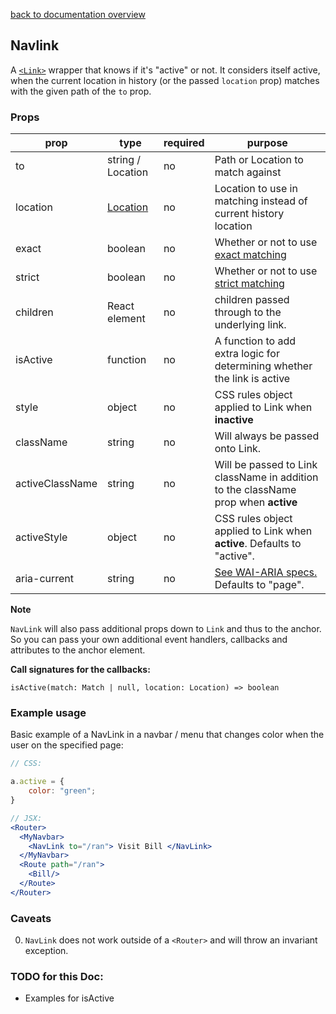 [back to documentation overview](../readme.md)

## Navlink

A [```<Link>```](./Link.md) wrapper that knows if it's "active" or not. It considers itself active, when the current location in history (or the passed ```location``` prop) matches with the given path of the ```to``` prop.

### Props

| prop            | type          | required | purpose |
|-----------------|---------------|----------|---------|
| to              | string / Location | no   | Path or Location to match against
| location        |[Location](../types/Location.md)| no       | Location to use in matching instead of current history location
| exact           | boolean       | no       | Whether or not to use [exact matching](../recipes/matching_options.md#exact)
| strict          | boolean       | no       | Whether or not to use [strict matching](../recipes/matching_options.md#strict)
| children        | React element | no       | children passed through to the underlying link.
| isActive        | function      | no       | A function to add extra logic for determining whether the link is active
| style           | object        | no       | CSS rules object applied to Link when **inactive**
| className       | string        | no       | Will always be passed onto Link.
| activeClassName | string        | no       | Will be passed to Link className in addition to the className prop when **active**
| activeStyle     | object        | no       | CSS rules object applied to Link when **active**. Defaults to "active".
| aria-current    | string        | no       | [See WAI-ARIA specs.](https://www.w3.org/TR/wai-aria-1.1/#aria-current) Defaults to "page".

**Note**

```NavLink``` will also pass additional props down to ```Link``` and thus to the anchor. So you can pass your own additional event handlers, callbacks and attributes to the anchor element.

**Call signatures for the callbacks:**

```isActive(match: Match | null, location: Location) => boolean```

### Example usage

Basic example of a NavLink in a navbar / menu that changes color when the user on the specified page:

```jsx
// CSS:

a.active = {
	color: "green";
}

// JSX:
<Router>
  <MyNavbar>
    <NavLink to="/ran"> Visit Bill </NavLink>
  </MyNavbar>
  <Route path="/ran">
    <Bill/>
  </Route>
</Router>
```

### Caveats

0. ```NavLink``` does not work outside of a ```<Router>``` and will throw an invariant exception.


### TODO for this Doc:

* Examples for isActive